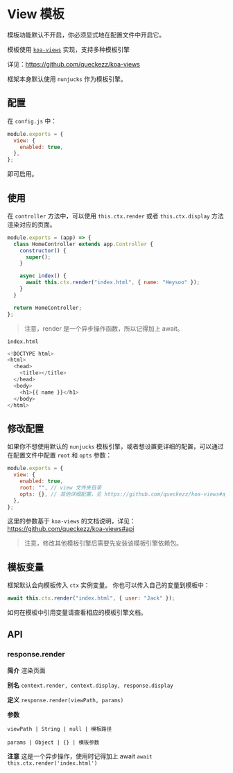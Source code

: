 # View 模板

<p class="hs-tip">
  模板功能默认不开启，你必须显式地在配置文件中开启它。
</p>

模板使用 [`koa-views`](https://github.com/queckezz/koa-views) 实现，支持多种模板引擎

详见：https://github.com/queckezz/koa-views

框架本身默认使用 `nunjucks` 作为模板引擎。

## 配置

在 `config.js` 中：

```js
module.exports = {
  view: {
    enabled: true,
  },
};
```

即可启用。

## 使用

在 `controller` 方法中，可以使用 `this.ctx.render` 或者 `this.ctx.display` 方法渲染对应的页面。

```js
module.exports = (app) => {
  class HomeController extends app.Controller {
    constructor() {
      super();
    }

    async index() {
      await this.ctx.render("index.html", { name: "Heysoo" });
    }
  }

  return HomeController;
};
```

> 注意，render 是一个异步操作函数，所以记得加上 await。

`index.html`

```js
<!DOCTYPE html>
<html>
  <head>
    <title></title>
  </head>
  <body>
    <h1>{{ name }}</h1>
  </body>
</html>
```

## 修改配置

如果你不想使用默认的 `nunjucks` 模板引擎，或者想设置更详细的配置，可以通过在配置文件中配置 `root` 和 `opts` 参数：

```js
module.exports = {
  view: {
    enabled: true,
    root: "", // view 文件夹目录
    opts: {}, // 其他详细配置，见 https://github.com/queckezz/koa-views#api
  },
};
```

这里的参数基于 `koa-views` 的文档说明，详见：https://github.com/queckezz/koa-views#api

> 注意，修改其他模板引擎后需要先安装该模板引擎依赖包。

## 模板变量

框架默认会向模板传入 `ctx` 实例变量。
你也可以传入自己的变量到模板中：

```js
await this.ctx.render("index.html", { user: "Jack" });
```

如何在模板中引用变量请查看相应的模板引擎文档。

## API

### response.render

**简介** 渲染页面

**别名** `context.render, context.display, response.display`

**定义** `response.render(viewPath, params)`

**参数**

`viewPath | String | null | 模板路径`

`params | Object | {} | 模板参数`

**注意** 这是一个异步操作，使用时记得加上 await `await this.ctx.render('index.html')`
